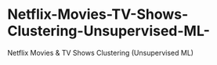 # Netflix-Movies-TV-Shows-Clustering-Unsupervised-ML-
Netflix Movies &amp; TV Shows Clustering (Unsupervised ML)
